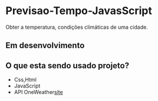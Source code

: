 # Previsao-Tempo-JavasScript
 Obter a temperatura, condições climáticas de uma cidade.

## Em desenvolvimento

## O que esta sendo usado projeto?
* Css,Html
* JavaScript
* API OneWeather[site](https://openweathermap.org/api)